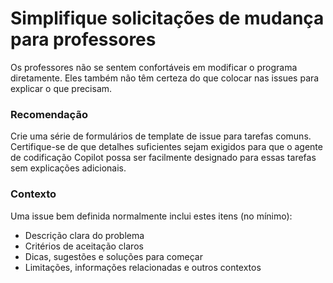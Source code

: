 # Simplifique solicitações de mudança para professores

Os professores não se sentem confortáveis em modificar o programa diretamente. Eles também não têm certeza do que colocar nas issues para explicar o que precisam.

### Recomendação

Crie uma série de formulários de template de issue para tarefas comuns. Certifique-se de que detalhes suficientes sejam exigidos para que o agente de codificação Copilot possa ser facilmente designado para essas tarefas sem explicações adicionais.

### Contexto

Uma issue bem definida normalmente inclui estes itens (no mínimo):

- Descrição clara do problema
- Critérios de aceitação claros
- Dicas, sugestões e soluções para começar
- Limitações, informações relacionadas e outros contextos
